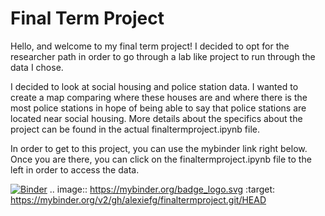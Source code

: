 # Final Term Project 

Hello, and welcome to my final term project!
I decided to opt for the researcher path in order to go through a lab like project to run through the data I chose. 

I decided to look at social housing and police station data.
I wanted to create a map comparing where these houses are and where there is the most police stations in hope of being able to say that police stations are located near social housing. More details about the specifics about the project can be found in the actual finaltermproject.ipynb file.

In order to get to this project, you can use the mybinder link right below.
Once you are there, you can click on the finaltermproject.ipynb file to the left in order to access the data. 




[![Binder](https://mybinder.org/badge_logo.svg)](https://mybinder.org/v2/gh/alexiefg/finaltermproject.git/HEAD)
.. image:: https://mybinder.org/badge_logo.svg
 :target: https://mybinder.org/v2/gh/alexiefg/finaltermproject.git/HEAD

